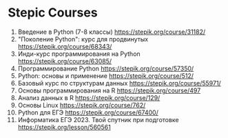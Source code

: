 # Stepic Courses
1. Введение в Python (7-8 классы) https://stepik.org/course/31182/
2. "Поколение Python": курс для продвинутых https://stepik.org/course/68343/
3. Инди-курс программирования на Python https://stepik.org/course/63085/
4. Программирование Python https://stepik.org/course/57350/
5. Python: основы и применение https://stepik.org/course/512/
6. Базовый курс по структурам данных https://stepik.org/course/55971/
7. Основы программирования на R https://stepik.org/course/497
8. Анализ данных в R https://stepik.org/course/129/
9. Основы Linux https://stepik.org/course/762/
10. Python для ЕГЭ https://stepik.org/course/67400/
11. Информатика ЕГЭ 2023. Твой спутник при подготовке https://stepik.org/lesson/560561
